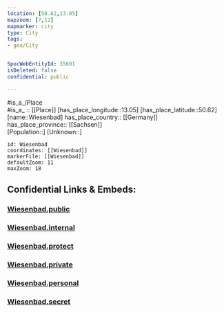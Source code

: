 ```yaml
---
location: [50.62,13.05] 
mapzoom: [7,12] 
mapmarker: city 
type: City
tags:
- geo/City


SpocWebEntityId: 35601
isDeleted: false
confidential: public

---
```

#is_a_/Place  
#is_a_ :: [[Place]] 
[has_place_longitude::13.05] 
[has_place_latitude::50.62] 
[name::Wiesenbad] 
has_place_country:: [[Germany]]  
has_place_province:: [[Sachsen]]  
[Population::] 
[Unknown::] 


```leaflet
id: Wiesenbad
coordinates: [[Wiesenbad]] 
markerFile: [[Wiesenbad]] 
defaultZoom: 11 
maxZoom: 18
```


## Confidential Links & Embeds: 

### [Wiesenbad.public](/_public/\Earth\Continent\Europe\Europe~Central\Germany\Germany~East\Sachsen\counties~Sachsen\Erzgebirgskreis\cities~Erzgebirgskr\Thermalbad_Wiesenbad\CityWiesenbad.public.md) 

### [Wiesenbad.internal](/_internal/\Earth\Continent\Europe\Europe~Central\Germany\Germany~East\Sachsen\counties~Sachsen\Erzgebirgskreis\cities~Erzgebirgskr\Thermalbad_Wiesenbad\CityWiesenbad.internal.md) 

### [Wiesenbad.protect](/_protect/\Earth\Continent\Europe\Europe~Central\Germany\Germany~East\Sachsen\counties~Sachsen\Erzgebirgskreis\cities~Erzgebirgskr\Thermalbad_Wiesenbad\CityWiesenbad.protect.md) 

### [Wiesenbad.private](/_private/\Earth\Continent\Europe\Europe~Central\Germany\Germany~East\Sachsen\counties~Sachsen\Erzgebirgskreis\cities~Erzgebirgskr\Thermalbad_Wiesenbad\CityWiesenbad.private.md) 

### [Wiesenbad.personal](/_personal/\Earth\Continent\Europe\Europe~Central\Germany\Germany~East\Sachsen\counties~Sachsen\Erzgebirgskreis\cities~Erzgebirgskr\Thermalbad_Wiesenbad\CityWiesenbad.personal.md) 

### [Wiesenbad.secret](/_secret/\Earth\Continent\Europe\Europe~Central\Germany\Germany~East\Sachsen\counties~Sachsen\Erzgebirgskreis\cities~Erzgebirgskr\Thermalbad_Wiesenbad\CityWiesenbad.secret.md)


